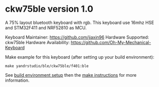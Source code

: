 ckw75ble version 1.0
===

A 75% layout bluetooth keyboard with rgb.
This keyboard use 16mhz HSE and STM32F411 and NRF52810 as MCU.

Keyboard Maintainer: https://github.com/jiaxin96
Hardware Supported: ckw75ble
Hardware Availability: https://github.com/Oh-My-Mechanical-Keyboard 

Make example for this keyboard (after setting up your build environment):

    make yandrstudio/ble/ckw75ble/f401:ble

See [build environment setup](https://docs.qmk.fm/#/getting_started_build_tools) then the [make instructions](https://docs.qmk.fm/#/getting_started_make_guide) for more information.

